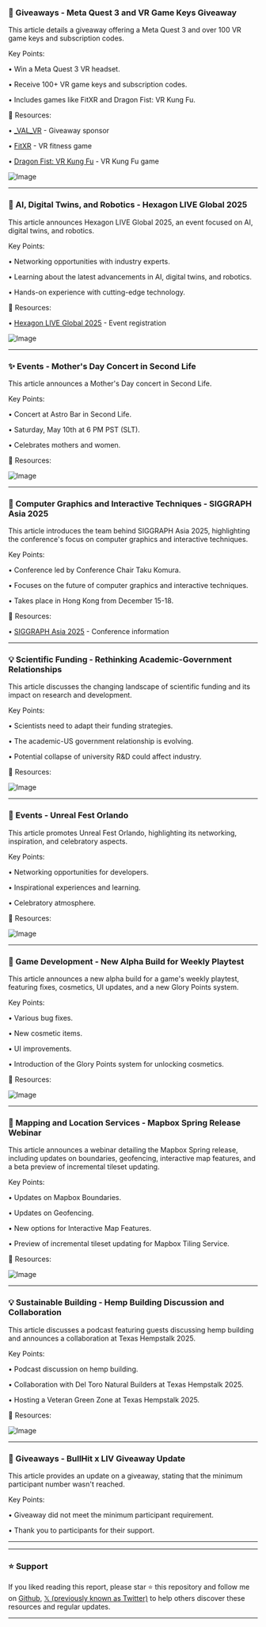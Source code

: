 ### 🚀 Giveaways - Meta Quest 3 and VR Game Keys Giveaway

This article details a giveaway offering a Meta Quest 3 and over 100 VR game keys and subscription codes.


Key Points:

• Win a Meta Quest 3 VR headset.


• Receive 100+ VR game keys and subscription codes.


• Includes games like FitXR and Dragon Fist: VR Kung Fu.



🔗 Resources:

• [_VAL_VR](https://x.com/_VAL_VR) - Giveaway sponsor


• [FitXR](https://x.com/weareFitXR) - VR fitness game


• [Dragon Fist: VR Kung Fu](https://x.com/DragonFistVR) - VR Kung Fu game


![Image](https://pbs.twimg.com/media/GqiWdPHXkAENNci?format=jpg&name=small)


---

### 🤖 AI, Digital Twins, and Robotics - Hexagon LIVE Global 2025

This article announces Hexagon LIVE Global 2025, an event focused on AI, digital twins, and robotics.


Key Points:

• Networking opportunities with industry experts.


• Learning about the latest advancements in AI, digital twins, and robotics.


• Hands-on experience with cutting-edge technology.



🔗 Resources:

• [Hexagon LIVE Global 2025](https://hxgn.biz/3A10roY) - Event registration


![Image](https://pbs.twimg.com/ext_tw_video_thumb/1920949659456921600/pu/img/VqzTWF1l5U1dHTxR.jpg)


---

### ✨ Events - Mother's Day Concert in Second Life

This article announces a Mother's Day concert in Second Life.


Key Points:

• Concert at Astro Bar in Second Life.


• Saturday, May 10th at 6 PM PST (SLT).


• Celebrates mothers and women.



🔗 Resources:

![Image](https://pbs.twimg.com/ext_tw_video_thumb/1920594390948388865/pu/img/XHiBiVMaHtpuyqWb.jpg)


---

### 🤖 Computer Graphics and Interactive Techniques - SIGGRAPH Asia 2025

This article introduces the team behind SIGGRAPH Asia 2025, highlighting the conference's focus on computer graphics and interactive techniques.


Key Points:

• Conference led by Conference Chair Taku Komura.


• Focuses on the future of computer graphics and interactive techniques.


• Takes place in Hong Kong from December 15-18.



🔗 Resources:

• [SIGGRAPH Asia 2025](https://t.co/xPR19ND0iC) - Conference information


---

### 💡 Scientific Funding - Rethinking Academic-Government Relationships

This article discusses the changing landscape of scientific funding and its impact on research and development.


Key Points:

• Scientists need to adapt their funding strategies.


• The academic-US government relationship is evolving.


• Potential collapse of university R&D could affect industry.



🔗 Resources:

![Image](https://pbs.twimg.com/media/GqhpvOAXsAEA6nv?format=jpg&name=small)


---

### 🚀 Events - Unreal Fest Orlando

This article promotes Unreal Fest Orlando, highlighting its networking, inspiration, and celebratory aspects.


Key Points:

• Networking opportunities for developers.


• Inspirational experiences and learning.


• Celebratory atmosphere.



🔗 Resources:

![Image](https://pbs.twimg.com/media/GqhZgrTXMAAtvRN.jpg)


---

### 🤖 Game Development - New Alpha Build for Weekly Playtest

This article announces a new alpha build for a game's weekly playtest, featuring fixes, cosmetics, UI updates, and a new Glory Points system.


Key Points:

• Various bug fixes.


• New cosmetic items.


• UI improvements.


• Introduction of the Glory Points system for unlocking cosmetics.



🔗 Resources:

![Image](https://pbs.twimg.com/media/GqhZO3-XIAA1Sd4?format=png&name=small)


---

### 🤖 Mapping and Location Services - Mapbox Spring Release Webinar

This article announces a webinar detailing the Mapbox Spring release, including updates on boundaries, geofencing, interactive map features, and a beta preview of incremental tileset updating.


Key Points:

• Updates on Mapbox Boundaries.


• Updates on Geofencing.


• New options for Interactive Map Features.


• Preview of incremental tileset updating for Mapbox Tiling Service.



🔗 Resources:

![Image](https://pbs.twimg.com/media/Gqcpb6oW4AAZsgE?format=jpg&name=small)


---

### 💡 Sustainable Building - Hemp Building Discussion and Collaboration

This article discusses a podcast featuring guests discussing hemp building and announces a collaboration at Texas Hempstalk 2025.


Key Points:

• Podcast discussion on hemp building.


• Collaboration with Del Toro Natural Builders at Texas Hempstalk 2025.


• Hosting a Veteran Green Zone at Texas Hempstalk 2025.



🔗 Resources:

![Image](https://pbs.twimg.com/media/Gqdx1mgX0AAcXlj?format=jpg&name=small)


---

### 🚀 Giveaways - BullHit x LIV Giveaway Update

This article provides an update on a giveaway, stating that the minimum participant number wasn't reached.


Key Points:

• Giveaway did not meet the minimum participant requirement.


• Thank you to participants for their support.



---


---

### ⭐️ Support

If you liked reading this report, please star ⭐️ this repository and follow me on [Github](https://github.com/Drix10), [𝕏 (previously known as Twitter)](https://x.com/DRIX_10_) to help others discover these resources and regular updates.

---